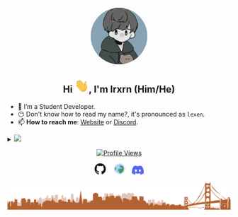 <p align="center">
  <img style="border-radius: 200px" width="128" height="128" src="https://raw.githubusercontent.com/lrxrn/lrxrn/main/Assets/pfp.jpg">
</p>
  
<h2 align="center"> Hi <img src="https://github.com/lrxrn/lrxrn/raw/main/Assets/wave.gif" height="32" width="32" />, I'm lrxrn (Him/He) </h2>

- 🔭 I’m a Student Developer.
- 😶 Don't know how to read my name?, it's pronounced as `lexen`.
- 📫 **How to reach me**: [Website](https://lrxrn.github.io/) or [Discord](https://discord.gg/).

<details>
<summary>
  <a href="https://github.com/lrxrn"><img src="https://img.shields.io/badge/-Expand%20to%20know%20more-565968?style=for-the-badge" /></a>
</summary>


### Little More About Me  

I love to cook :ramen:, listen to music 🎶, play video games :video_game: & code 💻.

### Programming Languages :scroll:

<img height="32" width="32" src="https://github.com/lrxrn/lrxrn/raw/main/Assets/javascript.svg" />&nbsp; 
<img height="32" width="32" src="https://github.com/lrxrn/lrxrn/raw/main/Assets/python.svg" />&nbsp; 
<img height="32" width="32" src="https://github.com/lrxrn/lrxrn/raw/main/Assets/html5.svg" />&nbsp; 
<img height="32" width="32" src="https://github.com/lrxrn/lrxrn/raw/main/Assets/css3.svg" />&nbsp; 

<details>
  <summary>
    <a href="https://github.com/lrxrn"><img src="https://img.shields.io/badge/-Click%20to%20view%20detailed%20metrics-565968?style=flat-square" /></a>
  </summary>
  <img src="https://github.com/lrxrn/lrxrn/blob/main/github-metrics.svg" align="center">
<br></details>

<br></details>
<!-- footer --!>
<p align="center"><a href="https://komarev.com/ghpvc/?username=lrxrn&label=Views&color=575757&style=plastic"><img src="https://komarev.com/ghpvc/?username=lrxrn&label=Views&color=575757&style=flat-square" alt="Profile Views"></a></p>
<p align="center">
    <a id="GitHub" href="https://github.com/lrxrn/"><img width="27px" src="https://github.com/lrxrn/lrxrn/raw/main/Assets/github.svg" alt="GitHub" /></a>
    &nbsp;&nbsp;
    <a id="Website" href="https://lrxrn.github.io/"><img width="27px" src="https://github.com/lrxrn/lrxrn/raw/main/Assets/globe.svg" alt="Website" /></a>
    &nbsp;&nbsp;
   <a id="Discord" href="https://discord.gg/"><img width="27px" src="https://github.com/lrxrn/lrxrn/raw/main/Assets/discord.svg" alt="Discord"/></a>
</p>
<img src="https://github.com/lrxrn/lrxrn/raw/main/Assets/footer.png"/>
